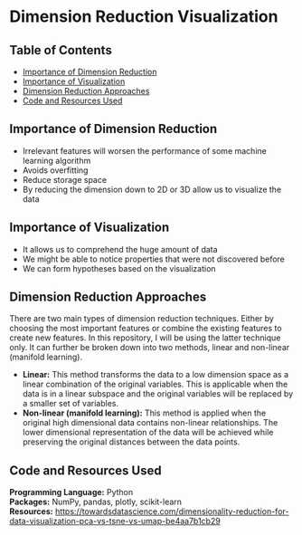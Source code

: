 # Dimension Reduction Visualization

## Table of Contents  

<!--ts-->
   * [Importance of Dimension Reduction](#importance-of-dimension-reduction)
   * [Importance of Visualization](#importance-of-visualization)
   * [Dimension Reduction Approaches](#dimension-reduction-approaches)
   * [Code and Resources Used](#code-and-resources-used)
<!--te-->

## Importance of Dimension Reduction

* Irrelevant features will worsen the performance of some machine learning algorithm
* Avoids overfitting
* Reduce storage space
* By reducing the dimension down to 2D or 3D allow us to visualize the data

## Importance of Visualization

* It allows us to comprehend the huge amount of data
* We might be able to notice properties that were not discovered before
* We can form hypotheses based on the visualization

## Dimension Reduction Approaches

There are two main types of dimension reduction techniques. Either by choosing the most important features or combine the existing features to create new features. In this repository, I will be using the latter technique only. It can further be broken down into two methods, linear and non-linear (manifold learning). 

* **Linear:** This method transforms the data to a low dimension space as a linear combination of the original variables. This is applicable when the data is in a linear subspace and the original variables will be replaced by a smaller set of variables. 
* **Non-linear (manifold learning):** This method is applied when the original high dimensional data contains non-linear relationships. The lower dimensional representation of the data will be achieved while preserving the original distances between the data points.


## Code and Resources Used

**Programming Language:** Python  
**Packages:** NumPy, pandas, plotly, scikit-learn  
**Resources:**
https://towardsdatascience.com/dimensionality-reduction-for-data-visualization-pca-vs-tsne-vs-umap-be4aa7b1cb29  
